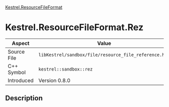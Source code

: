 [Kestrel.ResourceFileFormat](index)
# Kestrel.ResourceFileFormat.Rez
| Aspect | Value |
| --- | --- |
| Source File | `libKestrel/sandbox/file/resource_file_reference.hpp` |
| C++ Symbol | `kestrel::sandbox::rez` |
| Introduced | Version 0.8.0 |
## Description

